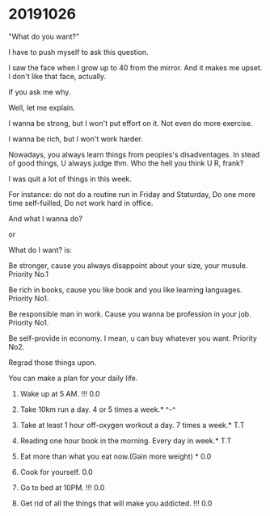 # 20191026

"What do you want?"

I have to push myself to ask this question.

I saw the face when I grow up to 40 from the mirror. And it makes me upset. I don't like that face, actually.

If you ask me why.

Well, let me explain.

I wanna be strong, but I won't put effort on it. Not even do more exercise.

I wanna be rich, but I won't work harder.

Nowadays, you always learn things from peoples's disadventages. In stead of good things, U always judge thm. Who the hell you think U R, frank? 

I was quit a lot of things in this week.

For instance: do not do a routine run in Friday and Staturday, Do one more time self-fuilled, Do not work hard in office.



And what I wanna do?

or 

What do I want? is:

Be stronger, cause you always disappoint about your size, your musule. Priority No.1

Be rich in books, cause you like book and you like learning languages. Priority No1.

Be responsible man in work. Cause you wanna be profession in your job. Priority No1.

Be self-provide in economy. I mean, u can buy whatever you want. Priority No2.



Regrad those things upon.

You can make a plan for your daily life.



1. Wake up at 5 AM.  !!!  0.0

2. Take 10km run a day. 4 or 5 times a week.* ^-^

3. Take at least 1 hour off-oxygen workout a day. 7 times a week.* T.T

4. Reading one hour book in the morning. Every day in week.* T.T

5. Eat more than what you eat now.(Gain more weight) * 0.0

6. Cook for yourself. 0.0

7. Go to bed at 10PM. !!! 0.0

8. Get rid of all the things that will make you addicted. !!! 0.0




